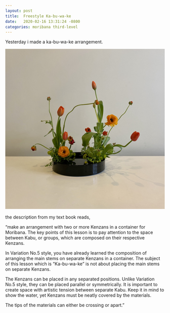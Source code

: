 ```yaml
---
layout: post
title:  Freestyle Ka-bu-wa-ke
date:   2020-02-16 13:31:24 -0800
categories: moribana third-level
---
```

Yesterday i made a ka-bu-wa-ke arrangement. 

![ka-bu-wa-ke arrangement](/assets/ka-bu-wa-ke.png)

the description from my text book reads, 

“make an arrangement with two or more Kenzans in a container for Moribana. The key points of this lesson is to pay attention to the space between Kabu, or groups, which are composed on their respective Kenzans.

In Variation No.5 style, you have already learned the composition of arranging the main stems on separate Kenzans in a container. The subject of this lesson which is “Ka-bu-wa-ke” is not about placing the main stems on separate Kenzans.

The Kenzans can be placed in any separated positions. Unlike Variation No.5 style, they can be placed parallel or symmetrically. It is important to create space with artistic tension between separate Kabu. Keep it in mind to show the water, yet Kenzans must be neatly covered by the materials.

The tips of the materials can either be crossing or apart.”